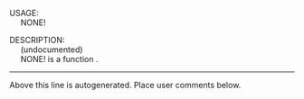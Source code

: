 USAGE:  
&nbsp;&nbsp;&nbsp;&nbsp;&nbsp;NONE!&nbsp;&nbsp;  
  
DESCRIPTION:  
&nbsp;&nbsp;&nbsp;&nbsp;&nbsp;(undocumented)  
&nbsp;&nbsp;&nbsp;&nbsp;&nbsp;NONE!&nbsp;is&nbsp;a&nbsp;function&nbsp;.  
___
Above this line is autogenerated. Place user comments below.